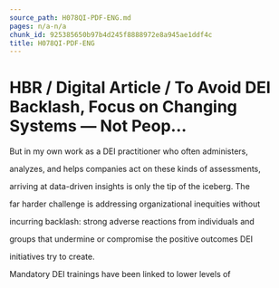 ```yaml
---
source_path: H078QI-PDF-ENG.md
pages: n/a-n/a
chunk_id: 925385650b97b4d245f8888972e8a945ae1ddf4c
title: H078QI-PDF-ENG
---
```

# HBR / Digital Article / To Avoid DEI Backlash, Focus on Changing Systems — Not Peop…

But in my own work as a DEI practitioner who often administers,

analyzes, and helps companies act on these kinds of assessments,

arriving at data-driven insights is only the tip of the iceberg. The

far harder challenge is addressing organizational inequities without

incurring backlash: strong adverse reactions from individuals and

groups that undermine or compromise the positive outcomes DEI

initiatives try to create.

Mandatory DEI trainings have been linked to lower levels of
